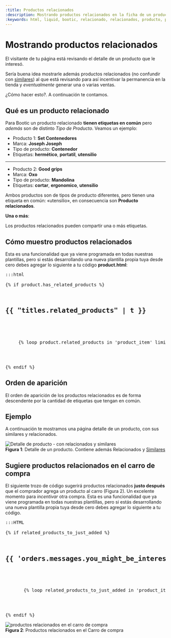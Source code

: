 ```yaml
---
:title: Productos relacionados
:description: Mostrando productos relacionados en la ficha de un producto
:keywords: html, liquid, bootic, relacionado, relacionados, producto, productos, related_products 
---
```


# Mostrando productos relacionados 


El visitante de tu página está revisando el detalle de un producto que le
interesó.

Sería buena idea mostrarle además productos relacionados (no confundir con
[similares][similares]) al que está revisando para así incentivar la permanencia en la tienda
y _eventualmente_ generar una o varias ventas.

¿Cómo hacer esto?. A continuación te contamos.

## Qué es un producto relacionado

Para Bootic un producto relacionado **tienen etiquetas en común** pero _además_ son
de distinto *Tipo de Producto*. Veamos un ejemplo:

* Producto 1: **Set Contenedores**
* Marca: **Joseph Joseph**
* Tipo de producto: **Contenedor**
* Etiquetas: **hermético**, **portatil**, **utensilio**

<hr />

* Producto 2: **Good grips**
* Marca: **Oxo**
* Tipo de producto: **Mandolina**
* Etiquetas: **cortar**, **ergonomico**, **utensilio**

Ambos productos son de tipos de producto diferentes, pero tienen una etiqueta en
común: «utensilio», en consecuencia son **Producto relacionados**.

<div class="note info">
  <p><strong>Una o más</strong>:</p>
  <p> Los productos relacionados pueden compartir una o más etiquetas.</p>
</div>

## Cómo muestro productos relacionados

Esta es una funcionalidad que ya viene programada en todas nuestras plantillas, pero si estás desarrollando una nueva plantilla propia tuya desde cero debes agregar lo siguiente a tu código **product.html**: 

<pre>:::html
<!-- product.html -->
{% if product.has_related_products %}
<div id="related-products">
  <h2>{{ "titles.related_products" | t }}</h2>
  <ul class="products clearfix">
  {% loop product.related_products in 'product_item' limit:3 %}
  </ul>
</div><!-- /related-products -->
{% endif %}
</pre>

## Orden de aparición

El orden de aparición de los productos relacionados es de forma descendente por la cantidad de etiquetas que
tengan en común.

## Ejemplo

A continuación te mostramos una página detalle de un producto, con sus similares y relacionados.

<div class="captura">
  <div class="c-contenido">
    <img src="/img/tutoriales/producto-detalle-relacionado-similar.jpg" alt="Detalle de producto - con
    relacionados y similares">
  </div>
  <div class="c-pie"><strong>Figura 1</strong>: Detalle de un producto. Contiene además Relacionados y <a href="/es/tutoriales/productos-similares" title="Productos Similares">Similares</a></div>
</div>

## Sugiere productos relacionados en el carro de compra

El siguiente trozo de código sugerirá productos relacionados **justo después** que el comprador agrega un producto
al carro (Figura 2). Un excelente momento para _incentivar_ otra compra. Esta es una funcionalidad que ya viene programada en todas nuestras plantillas, pero si estás desarrollando una nueva plantilla propia tuya desde cero debes agregar lo siguiente a tu código.

<pre>:::HTML
<!-- cart.html -->
{% if related_products_to_just_added %}
<section class="product-list">
  <h2>{{ 'orders.messages.you_might_be_interested' | t }}</h2>
  <ul class="products row">
    {% loop related_products_to_just_added in 'product_item' limit:3 %}
  </ul>
</section>
{% endif %}
</pre>

<div class="captura">
  <div class="c-contenido">
    <img src="/img/tutoriales/carro-compra-productos-relacionados.png" title="productos relacionados en el
    carro de compra">
  </div>
  <div class="c-pie"><strong>Figura 2</strong>: Productos relacionados en el Carro de compra</div>
</div>


[similares]:/es/tutoriales/productos-similares "Definición de similares"

